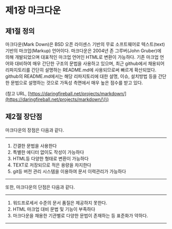 # 제1장 마크다운

## 제1절 정의

마크다운\(Mark Down\)은 BSD 오픈 라이센스 기반의 무료 소프트웨어로 텍스트\(text\) 기반의 마크업\(Markup\) 언어이다.  마크다운은 2004년 존 그루버\(John Gruber\)에 의해 개발되었으며 대표적인 마크업 언어인 HTML로 변환이 가능하다. 기존 마크업 언어와 대비하여 매우 간단한 구조의 문법을 사용하고 있으며, 최근 github에서 채용되어 리파지토리를 간단히 설명하는 README.md에 사용되므로써 빠르게 확산되었다.  github의 README.md에서는 해당 리파지토리에 대한 설명, 이슈, 설치방법 등을 간단한 문법으로 설명하는 것으로 가독성 측면에서 매우 높은 점수를 받고 있다.

\(참고 URL, [https://daringfireball.net/projects/markdown/](https://daringfireball.net/projects/markdown/\)\)

## 제2절 장단점

마크다운의 장점은 다음과 같다.

---

1. 간결한 문법을 사용한다
2. 특별한 에디터 없이도 작성이 가능하다
3. HTML등 다양한 형태로 변환이 가능하다
4. TEXT로 저장되므로 적은 용량을 차지한다
5. git등 버전 관리 시스템을 이용하여 문서 이력관리가 가능하다

---

또한, 마크다운의 단점은 다음과 같다.

---

1. 워드프로세서 수준의 문서 품질은 제공하지 못한다.
2. HTML 마크업 대비 문법 및 기능이 부족하다
3. 마크다운을 채용한 기관별로 다양한 문법이 존재하는 등 표준화가 약하다. 

---



